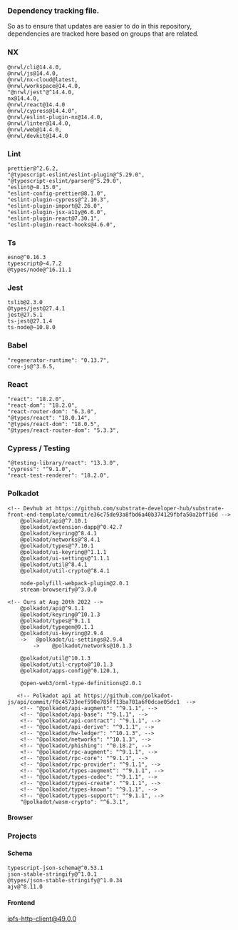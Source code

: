 ### Dependency tracking file.

So as to ensure that updates are easier to do in this repository, dependencies are tracked here based on groups that are related.


### NX

    @nrwl/cli@14.4.0, 
    @nrwl/js@14.4.0, 
    @nrwl/nx-cloud@latest, 
    @nrwl/workspace@14.4.0,
    "@nrwl/jest"@^14.4.0,
    nx@14.4.0, 
    @nrwl/react@14.4.0
    @nrwl/cypress@14.4.0",
    @nrwl/eslint-plugin-nx@14.4.0,
    @nrwl/linter@14.4.0,
    @nrwl/web@14.4.0,
    @nrwl/devkit@14.4.0
### Lint
    prettier@^2.6.2, 
    "@typescript-eslint/eslint-plugin@^5.29.0",
    "@typescript-eslint/parser@^5.29.0",
    "eslint@~8.15.0",
    "eslint-config-prettier@8.1.0",
    "eslint-plugin-cypress@^2.10.3",
    "eslint-plugin-import@2.26.0",
    "eslint-plugin-jsx-a11y@6.6.0",
    "eslint-plugin-react@7.30.1",
    "eslint-plugin-react-hooks@4.6.0",
### Ts
    esno@^0.16.3
    typescript@~4.7.2
    @types/node@^16.11.1
### Jest
    tslib@2.3.0
    @types/jest@27.4.1
    jest@27.5.1
    ts-jest@27.1.4
    ts-node@~10.8.0
### Babel
    "regenerator-runtime": "0.13.7",
    core-js@^3.6.5,
### React
    "react": "18.2.0",
    "react-dom": "18.2.0",
    "react-router-dom": "6.3.0",
    "@types/react": "18.0.14",
    "@types/react-dom": "18.0.5",
    "@types/react-router-dom": "5.3.3",
### Cypress / Testing
    "@testing-library/react": "13.3.0",
    "cypress": "^9.1.0",
    "react-test-renderer": "18.2.0",

### Polkadot
```log
<!-- Devhub at https://github.com/substrate-developer-hub/substrate-front-end-template/commit/e36c75de93a8fbd6a40b374129fbfa50a2bff16d -->
    @polkadot/api@^7.10.1
    @polkadot/extension-dapp@^0.42.7
    @polkadot/keyring@^8.4.1
    @polkadot/networks@^8.4.1
    @polkadot/types@^7.10.1
    @polkadot/ui-keyring@^1.1.1
    @polkadot/ui-settings@^1.1.1
    @polkadot/util@^8.4.1
    @polkadot/util-crypto@^8.4.1

    node-polyfill-webpack-plugin@2.0.1
    stream-browserify@^3.0.0 
```
```log
<!-- Ours at Aug 20th 2022 -->
    @polkadot/api@^9.1.1
    @polkadot/keyring@^10.1.3
    @polkadot/types@^9.1.1
    @polkadot/typegen@9.1.1
    @polkadot/ui-keyring@2.9.4
    ->   @polkadot/ui-settings@2.9.4
        ->    @polkadot/networks@10.1.3

    @polkadot/util@^10.1.3
    @polkadot/util-crypto@^10.1.3
    @polkadot/apps-config@^0.120.1,

    @open-web3/orml-type-definitions@2.0.1
```
```log
   <!-- Polkadot api at https://github.com/polkadot-js/api/commit/f0c45733eef590e785ff13ba701a6f0dcae05dc1  -->
    <!-- "@polkadot/api-augment": "^9.1.1", -->
    <!-- "@polkadot/api-base": "^9.1.1", -->
    <!-- "@polkadot/api-contract": "^9.1.1", -->
    <!-- "@polkadot/api-derive": "^9.1.1", -->
    <!-- "@polkadot/hw-ledger": "^10.1.3", -->
    <!-- "@polkadot/networks": "^10.1.3", -->
    <!-- "@polkadot/phishing": "^0.18.2", -->
    <!-- "@polkadot/rpc-augment": "^9.1.1", -->
    <!-- "@polkadot/rpc-core": "^9.1.1", -->
    <!-- "@polkadot/rpc-provider": "^9.1.1", -->
    <!-- "@polkadot/types-augment": "^9.1.1", -->
    <!-- "@polkadot/types-codec": "^9.1.1", -->
    <!-- "@polkadot/types-create": "^9.1.1", -->
    <!-- "@polkadot/types-known": "^9.1.1", -->
    <!-- "@polkadot/types-support": "^9.1.1", -->
    "@polkadot/wasm-crypto": "^6.3.1",
```

#### Browser
### Projects

#### Schema
    typescript-json-schema@^0.53.1
    json-stable-stringify@^1.0.1
    @types/json-stable-stringify@^1.0.34
    ajv@^8.11.0

#### Frontend

ipfs-http-client@49.0.0
